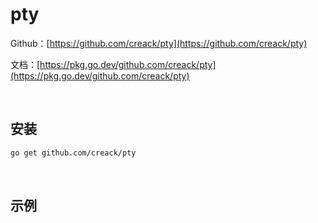 # pty

Github：[https://github.com/creack/pty](https://github.com/creack/pty)

文档：[https://pkg.go.dev/github.com/creack/pty](https://pkg.go.dev/github.com/creack/pty)

<br />

## 安装

```bash
go get github.com/creack/pty
```

<br />

## 示例

```go
```

